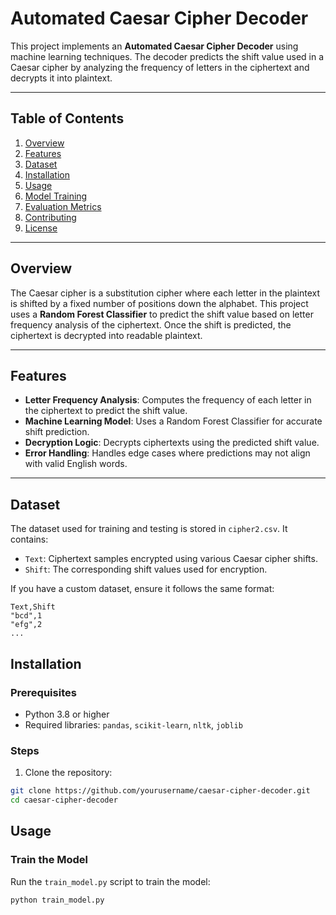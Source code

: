 # Automated Caesar Cipher Decoder

This project implements an **Automated Caesar Cipher Decoder** using machine learning techniques. The decoder predicts the shift value used in a Caesar cipher by analyzing the frequency of letters in the ciphertext and decrypts it into plaintext.

---

## Table of Contents

1. [Overview](#overview)  
2. [Features](#features)  
3. [Dataset](#dataset)  
4. [Installation](#installation)  
5. [Usage](#usage)  
6. [Model Training](#model-training)  
7. [Evaluation Metrics](#evaluation-metrics)  
8. [Contributing](#contributing)  
9. [License](#license)  

---

## Overview

The Caesar cipher is a substitution cipher where each letter in the plaintext is shifted by a fixed number of positions down the alphabet. This project uses a **Random Forest Classifier** to predict the shift value based on letter frequency analysis of the ciphertext. Once the shift is predicted, the ciphertext is decrypted into readable plaintext.

---

## Features

- **Letter Frequency Analysis**: Computes the frequency of each letter in the ciphertext to predict the shift value.  
- **Machine Learning Model**: Uses a Random Forest Classifier for accurate shift prediction.  
- **Decryption Logic**: Decrypts ciphertexts using the predicted shift value.  
- **Error Handling**: Handles edge cases where predictions may not align with valid English words.  

---

## Dataset

The dataset used for training and testing is stored in `cipher2.csv`. It contains:  
- `Text`: Ciphertext samples encrypted using various Caesar cipher shifts.  
- `Shift`: The corresponding shift values used for encryption.

If you have a custom dataset, ensure it follows the same format:

```csv
Text,Shift
"bcd",1
"efg",2
...
```

## Installation

### Prerequisites
- Python 3.8 or higher  
- Required libraries: `pandas`, `scikit-learn`, `nltk`, `joblib`

### Steps

1. Clone the repository:
```bash
git clone https://github.com/yourusername/caesar-cipher-decoder.git
cd caesar-cipher-decoder
```

## Usage

### Train the Model
Run the `train_model.py` script to train the model:
```bash
python train_model.py

```



